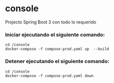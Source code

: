 # console
Projecto Spring Boot 3 con todo lo requerido

### Iniciar ejecutando el siguiente comando:
````
cd /console
docker-compose -f compose-prod.yaml up  --build
````

### Detener ejecutando el siguiente comando:
````
cd /console
docker-compose -f compose-prod.yaml down
````
